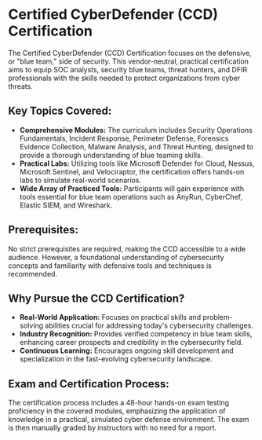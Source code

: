 # Certified CyberDefender (CCD) Certification

The Certified CyberDefender (CCD) Certification focuses on the defensive, or "blue team," side of security. This vendor-neutral, practical certification aims to equip SOC analysts, security blue teams, threat hunters, and DFIR professionals with the skills needed to protect organizations from cyber threats.

## Key Topics Covered:

- **Comprehensive Modules:** The curriculum includes Security Operations Fundamentals, Incident Response, Perimeter Defense, Forensics Evidence Collection, Malware Analysis, and Threat Hunting, designed to provide a thorough understanding of blue teaming skills.
- **Practical Labs:** Utilizing tools like Microsoft Defender for Cloud, Nessus, Microsoft Sentinel, and Velociraptor, the certification offers hands-on labs to simulate real-world scenarios.
- **Wide Array of Practiced Tools:** Participants will gain experience with tools essential for blue team operations such as AnyRun, CyberChef, Elastic SIEM, and Wireshark.

## Prerequisites:

No strict prerequisites are required, making the CCD accessible to a wide audience. However, a foundational understanding of cybersecurity concepts and familiarity with defensive tools and techniques is recommended.

## Why Pursue the CCD Certification?

- **Real-World Application:** Focuses on practical skills and problem-solving abilities crucial for addressing today's cybersecurity challenges.
- **Industry Recognition:** Provides verified competency in blue team skills, enhancing career prospects and credibility in the cybersecurity field.
- **Continuous Learning:** Encourages ongoing skill development and specialization in the fast-evolving cybersecurity landscape.

## Exam and Certification Process:

The certification process includes a 48-hour hands-on exam testing proficiency in the covered modules, emphasizing the application of knowledge in a practical, simulated cyber defense environment. The exam is then manually graded by instructors with no need for a report.

